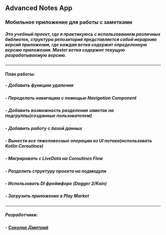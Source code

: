 ##  Advanced Notes App
### Мобильное приложение для работы с заметками

##### Это учебный проект, где я практикуюсь с использованием различных библиотек, структура репозитория представляется собой иерархию версий приложения, где каждая ветка содержит определенную версию приложения. Master ветка содержит текущую разрабатываемую версию.

------------



#### План работы:
##### - Добавить функцию удаления
##### - Переделать навигацию с помощью Navigation Component
##### - Добавить возможность разделения заметок на подгруппы(созданные пользователем)
##### - Добавить работу с базой данных
##### - Вынести все тяжеловесные операции из UI потока(использовать Kotlin Coroutines)
##### - Мигрировать с LiveData на Coroutines Flow
##### - Разделить структуру проекта на подмодули
##### - Использовать DI фреймфорк (Dagger 2/Koin)
##### - Загрузить приложение в Play Market





------------
##### Разработчики:
##### - [Соколов Дмитрий](https://github.com/Sokolov-Dmitriy "Соколов Дмитрий")